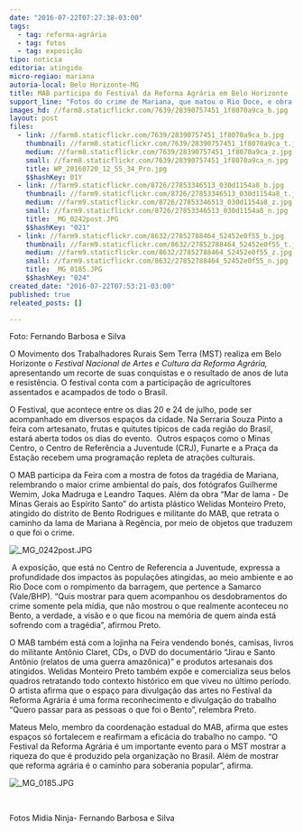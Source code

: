 ```yaml
---
date: "2016-07-22T07:27:38-03:00"
tags:
  - tag: reforma-agrária
  - tag: fotos
  - tag: exposição
tipo: noticia
editoria: atingido
micro-regiao: mariana
autoria-local: Belo Horizonte-MG
title: MAB participa do Festival da Reforma Agrária em Belo Horizonte
support_line: "Fotos do crime de Mariana, que matou o Rio Doce, e obra de artista plástico atingido pela barragem de Fundão, são parte da exposição do MAB no Festival. "
images_hd: //farm8.staticflickr.com/7639/28390757451_1f8070a9ca_b.jpg
layout: post
files:
  - link: //farm8.staticflickr.com/7639/28390757451_1f8070a9ca_b.jpg
    thumbnail: //farm8.staticflickr.com/7639/28390757451_1f8070a9ca_t.jpg
    medium: //farm8.staticflickr.com/7639/28390757451_1f8070a9ca_z.jpg
    small: //farm8.staticflickr.com/7639/28390757451_1f8070a9ca_n.jpg
    title: WP_20160720_12_55_34_Pro.jpg
    $$hashKey: 01Y
  - link: //farm9.staticflickr.com/8726/27853346513_030d1154a8_b.jpg
    thumbnail: //farm9.staticflickr.com/8726/27853346513_030d1154a8_t.jpg
    medium: //farm9.staticflickr.com/8726/27853346513_030d1154a8_z.jpg
    small: //farm9.staticflickr.com/8726/27853346513_030d1154a8_n.jpg
    title: _MG_0242post.JPG
    $$hashKey: "021"
  - link: //farm9.staticflickr.com/8632/27852788464_52452e0f55_b.jpg
    thumbnail: //farm9.staticflickr.com/8632/27852788464_52452e0f55_t.jpg
    medium: //farm9.staticflickr.com/8632/27852788464_52452e0f55_z.jpg
    small: //farm9.staticflickr.com/8632/27852788464_52452e0f55_n.jpg
    title: _MG_0185.JPG
    $$hashKey: "024"
created_date: "2016-07-22T07:53:21-03:00"
published: true
releated_posts: []

---
```

<p>Foto: Fernando Barbosa e Silva</p>

<p>O Movimento dos Trabalhadores Rurais Sem Terra (MST) realiza em Belo Horizonte o <em>Festival Nacional de Artes e Cultura da Reforma Agr&aacute;ria,</em> apresentando um recorte de suas conquistas e o resultado de anos de luta e resist&ecirc;ncia. O festival conta com a participa&ccedil;&atilde;o de agricultores assentados e acampados de todo o Brasil.</p>

<p>O Festival, que acontece entre os dias 20 e 24 de julho, pode ser acompanhado em diversos espa&ccedil;os da cidade. Na Serraria Souza Pinto a feira com artesanato, frutas e quitutes t&iacute;picos de cada regi&atilde;o do Brasil, estar&aacute; aberta todos os dias do evento. &nbsp;Outros espa&ccedil;os como o Minas Centro, o Centro de Refer&ecirc;ncia a Juventude (CRJ), Funarte e a Pra&ccedil;a da Esta&ccedil;&atilde;o recebem uma programa&ccedil;&atilde;o repleta de atra&ccedil;&otilde;es culturais.</p>

<p>O MAB participa da Feira com a mostra de fotos da trag&eacute;dia de Mariana, relembrando o maior crime ambiental do pa&iacute;s, dos fot&oacute;grafos Guilherme Wemim, Joka Madruga e Leandro Taques. Al&eacute;m da obra &ldquo;Mar de lama - De Minas Gerais ao Esp&iacute;rito Santo&rdquo; do artista pl&aacute;stico Welidas Monteiro Preto, atingido do distrito de Bento Rodrigues e militante do MAB, que retrata o caminho da lama de Mariana &agrave; Reg&ecirc;ncia, por meio de objetos que traduzem o que foi o crime.</p>

<p><img alt="_MG_0242post.JPG" src="//farm9.staticflickr.com/8726/27853346513_030d1154a8_b.jpg" /></p>

<p>&nbsp;A exposi&ccedil;&atilde;o, que est&aacute; no Centro de Referencia a Juventude, expressa a profundidade dos impactos &agrave;s popula&ccedil;&otilde;es atingidas, ao meio ambiente e ao Rio Doce com o rompimento da barragem, que pertence a Samarco (Vale/BHP). &ldquo;Quis mostrar para quem acompanhou os desdobramentos do crime somente pela m&iacute;dia, que n&atilde;o mostrou o que realmente aconteceu no Bento, a verdade, a vis&atilde;o e o que ficou na mem&oacute;ria de quem ainda est&aacute; sofrendo com a trag&eacute;dia&rdquo;, afirmou Preto. &nbsp;</p>

<p>O MAB tamb&eacute;m est&aacute; com a lojinha na Feira vendendo bon&eacute;s, camisas, livros do militante Ant&ocirc;nio Claret, CDs, o DVD do document&aacute;rio &ldquo;Jirau e Santo Ant&ocirc;nio (relatos de uma guerra amaz&ocirc;nica)&rdquo; e produtos artesanais dos atingidos. Welidas Monteiro Preto tamb&eacute;m exp&otilde;e e comercializa seus belos quadros retratando todo contexto hist&oacute;rico em que viveu no &uacute;ltimo per&iacute;odo. O artista afirma que o espa&ccedil;o para divulga&ccedil;&atilde;o das artes no Festival da Reforma Agr&aacute;ria &eacute; uma forma reconhecimento e divulga&ccedil;&atilde;o do trabalho &ldquo;Quero passar para as pessoas o que foi o Bento&rdquo;, relembra Preto. &nbsp;</p>

<p>Mateus Melo, membro da coordena&ccedil;&atilde;o estadual do MAB, afirma que estes espa&ccedil;os s&oacute; fortalecem e reafirmam a efic&aacute;cia do trabalho no campo. &ldquo;O Festival da Reforma Agr&aacute;ria &eacute; um importante evento para o MST mostrar a riqueza do que &eacute; produzido pela organiza&ccedil;&atilde;o no Brasil. Al&eacute;m de mostrar que reforma agr&aacute;ria &eacute; o caminho para soberania popular&rdquo;, afirma. &nbsp;</p>

<p><img alt="_MG_0185.JPG" src="//farm9.staticflickr.com/8632/27852788464_52452e0f55_b.jpg" /></p>

<p>&nbsp;</p>

<p>Fotos Midia Ninja- Fernando Barbosa e Silva</p>
